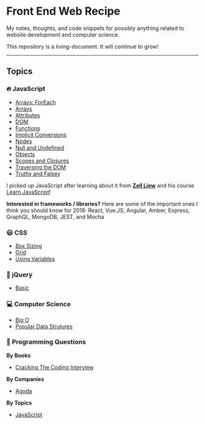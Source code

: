 # Front End Web Recipe

My notes, thoughts, and code snippets for possibly anything related to website development and computer science.

This repository is a living-document. It will continue to grow!

---

## Topics

### 🔥 JavaScript

- [Arrays: ForEach](/javascript/Arrays_forEach.md)
- [Arrays](/javascript/Arrays.md)
- [Attributes](/javascript/Attributes.md)
- [DOM](/javascript/DOM.md)
- [Functions](/javascript/Functions.md)
- [Implicit Conversions](/javascript/Implicit_Conversions.md)
- [Nodes](/javascript/Nodes.md)
- [Null and Undefined](/javascript/Null_Undefined.md)
- [Objects](/javascript/Objects.md)
- [Scopes and Closures](/javascript/Scopes_Closures.md)
- [Traversing the DOM](/javascript/Traversing_the_DOM.md)
- [Truthy and Falsey](/javascript/Truthy_Falsey.md)

I picked up JavaScript after learning about it from **[Zell Liew](https://zellwk.com/)** and his course [Learn JavaScript](https://learnjavascript.today/)!

**Interested in frameworks / libraries?** Here are some of the important ones I think you should know for 2018: React, Vue.JS, Angular, Amber, Express, GraphQL, MongoDB, JEST, and Mocha

### 😃 CSS

- [Box Sizing](/css/BoxSizing.md)
- [Grid](/css/Grid.md)
- [Using Variables](/css/UsingVar.md)

### 🚀 jQuery

- [Basic](/jquery/Basic.md)

### 💻 Computer Science

- [Big O](/comsci/algorithms/Big-O.md)
- [Popular Data Strutures](/comsci/data-structures/index.md)

### 📕 Programming Questions

**By Books**

- [Cracking The Coding Interview](/interview/books/cracking-the-coding-interview/ch01/index.md)

**By Companies**

- [Agoda](/interview/companies/Agoda.md)

**By Topics**

- [JavaScript](/interview/languages/JavaScript.md)